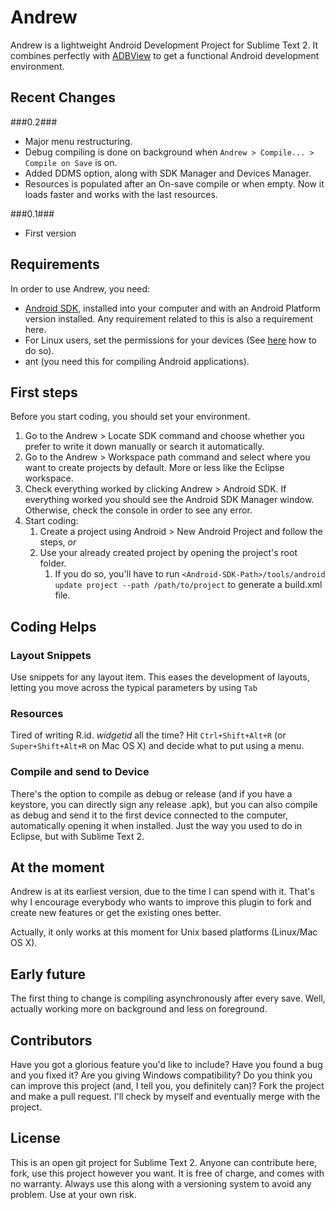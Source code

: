 # Andrew #

Andrew is a lightweight Android Development Project for Sublime Text 2. It combines perfectly with [ADBView](https://github.com/quarnster/ADBView) to get a functional Android development environment.

## Recent Changes ##

###0.2###

* Major menu restructuring.
* Debug compiling is done on background when `Andrew > Compile... > Compile on Save` is on.
* Added DDMS option, along with SDK Manager and Devices Manager.
* Resources is populated after an On-save compile or when empty. Now it loads faster and works with the last resources.

###0.1###
* First version

## Requirements ##

In order to use Andrew, you need:

* [Android SDK](http://developer.android.com/intl/es/sdk/index.html), installed into your computer and with an Android Platform version installed. Any requirement related to this is also a requirement here.
* For Linux users, set the permissions for your devices (See [here](http://developer.android.com/intl/es/tools/device.html#setting-up) how to do so).
* ant (you need this for compiling Android applications).

## First steps ##

Before you start coding, you should set your environment. 

1. Go to the Andrew > Locate SDK command and choose whether you prefer to write it down manually or search it automatically.
2. Go to the Andrew > Workspace path command and select where you want to create projects by default. More or less like the Eclipse workspace.
3. Check everything worked by clicking Andrew > Android SDK. If everything worked you should see the Android SDK Manager window. Otherwise, check the console in order to see any error.
4. Start coding:
	1. Create a project using Android > New Android Project and follow the steps, _or_
	2. Use your already created project by opening the project's root folder.
		1. If you do so, you'll have to run `<Android-SDK-Path>/tools/android update project --path /path/to/project` to generate a build.xml file.

## Coding Helps ##
### Layout Snippets ###

Use snippets for any layout item. This eases the development of layouts, letting you move across the typical parameters by using `Tab`

### Resources ###

Tired of writing R.id. _widgetid_ all the time? Hit `Ctrl+Shift+Alt+R` (or `Super+Shift+Alt+R` on Mac OS X) and decide what to put using a menu.

### Compile and send to Device ###

There's the option to compile as debug or release (and if you have a keystore, you can directly sign any release .apk), but you can also compile as debug and send it to the first device connected to the computer, automatically opening it when installed. Just the way you used to do in Eclipse, but with Sublime Text 2.

## At the moment ##

Andrew is at its earliest version, due to the time I can spend with it. That's why I encourage everybody who wants to improve this plugin to fork and create new features or get the existing ones better.

Actually, it only works at this moment for Unix based platforms (Linux/Mac OS X).

## Early future ##

The first thing to change is compiling asynchronously after every save. Well, actually working more on background and less on foreground.

## Contributors ##

Have you got a glorious feature you'd like to include? Have you found a bug and you fixed it? Are you giving Windows compatibility? Do you think you can improve this project (and, I tell you, you definitely can)? Fork the project and make a pull request. I'll check by myself and eventually merge with the project.

## License ##

This is an open git project for Sublime Text 2. Anyone can contribute here, fork, use this project however you want. It is free of charge, and comes with no warranty. Always use this along with a versioning system to avoid any problem. Use at your own risk.